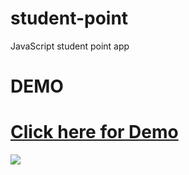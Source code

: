 # student-point
JavaScript student point app

# DEMO

# <a href="https://sinansarikaya.github.io/student-point/"> Click here for Demo </a>

![](https://github.com/sinansarikaya/student-point/blob/main/student-point-app.gif)
